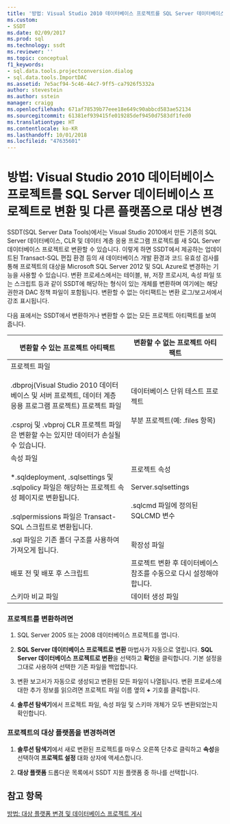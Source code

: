 ```yaml
---
title: '방법: Visual Studio 2010 데이터베이스 프로젝트를 SQL Server 데이터베이스 프로젝트로 변환 및 다른 플랫폼으로 대상 변경 | Microsoft Docs'
ms.custom:
- SSDT
ms.date: 02/09/2017
ms.prod: sql
ms.technology: ssdt
ms.reviewer: ''
ms.topic: conceptual
f1_keywords:
- sql.data.tools.projectconversion.dialog
- sql.data.tools.ImportDAC
ms.assetid: 7e5acf94-5c46-44c7-9ff5-ca7926f5332a
author: stevestein
ms.author: sstein
manager: craigg
ms.openlocfilehash: 671af78539b77eee18e649c90abbcd583ae52134
ms.sourcegitcommit: 61381ef939415fe019285def9450d7583df1fed0
ms.translationtype: HT
ms.contentlocale: ko-KR
ms.lasthandoff: 10/01/2018
ms.locfileid: "47635601"
---
```

# <a name="how-to-convert-a-visual-studio-2010-database-projects-to-sql-server-database-projects-and-retarget-to-a-different-platform"></a>방법: Visual Studio 2010 데이터베이스 프로젝트를 SQL Server 데이터베이스 프로젝트로 변환 및 다른 플랫폼으로 대상 변경
SSDT(SQL Server Data Tools)에서는 Visual Studio 2010에서 만든 기존의 SQL Server 데이터베이스, CLR 및 데이터 계층 응용 프로그램 프로젝트를 새 SQL Server 데이터베이스 프로젝트로 변환할 수 있습니다. 이렇게 하면 SSDT에서 제공하는 업데이트된 Transact\-SQL 편집 환경 등의 새 데이터베이스 개발 환경과 코드 유효성 검사를 통해 프로젝트의 대상을 Microsoft SQL Server 2012 및 SQL Azure로 변경하는 기능을 사용할 수 있습니다. 변환 프로세스에서는 테이블, 뷰, 저장 프로시저, 속성 파일 또는 스크립트 등과 같이 SSDT에 해당하는 형식이 있는 개체를 변환하며 여기에는 해당 권한과 DAC 정책 파일이 포함됩니다. 변환할 수 없는 아티팩트는 변환 로그/보고서에서 강조 표시됩니다.  
  
다음 표에서는 SSDT에서 변환하거나 변환할 수 없는 모든 프로젝트 아티팩트를 보여 줍니다.  
  
|변환할 수 있는 프로젝트 아티팩트|변환할 수 없는 프로젝트 아티팩트|  
|-------------------------------------------|----------------------------------------------|  
|프로젝트 파일<br /><br />.dbproj(Visual Studio 2010 데이터베이스 및 서버 프로젝트, 데이터 계층 응용 프로그램 프로젝트) 프로젝트 파일<br /><br />.csproj 및 .vbproj CLR 프로젝트 파일은 변환할 수는 있지만 데이터가 손실될 수 있습니다.|데이터베이스 단위 테스트 프로젝트<br /><br />부분 프로젝트(예: .files 항목)|  
|속성 파일<br /><br />*.sqldeployment, .sqlsettings 및 .sqlpolicy 파일은 해당하는 프로젝트 속성 페이지로 변환됩니다.<br /><br />.sqlpermissions 파일은 Transact\-SQL 스크립트로 변환됩니다.|프로젝트 속성<br /><br />Server.sqlsettings<br /><br />.sqlcmd 파일에 정의된 SQLCMD 변수|  
|.sql 파일은 기존 폴더 구조를 사용하여 가져오게 됩니다.|확장성 파일|  
|배포 전 및 배포 후 스크립트|프로젝트 변환 후 데이터베이스 참조를 수동으로 다시 설정해야 합니다.|  
|스키마 비교 파일|데이터 생성 파일|  
  
### <a name="to-convert-a-project"></a>프로젝트를 변환하려면  
  
1.  SQL Server 2005 또는 2008 데이터베이스 프로젝트를 엽니다.  
  
2.  **SQL Server 데이터베이스 프로젝트로 변환** 마법사가 자동으로 열립니다. **SQL Server 데이터베이스 프로젝트로 변환**을 선택하고 **확인**을 클릭합니다. 기본 설정을 그대로 사용하여 선택한 기존 파일을 백업합니다.  
  
3.  변환 보고서가 자동으로 생성되고 변환된 모든 파일이 나열됩니다. 변환 프로세스에 대한 추가 정보를 읽으려면 프로젝트 파일 이름 옆의 **+** 기호를 클릭합니다.  
  
4.  **솔루션 탐색기**에서 프로젝트 파일, 속성 파일 및 스키마 개체가 모두 변환되었는지 확인합니다.  
  
### <a name="to-change-a-projects-target-platform"></a>프로젝트의 대상 플랫폼을 변경하려면  
  
1.  **솔루션 탐색기**에서 새로 변환된 프로젝트를 마우스 오른쪽 단추로 클릭하고 **속성**을 선택하여 **프로젝트 설정** 대화 상자에 액세스합니다.  
  
2.  **대상 플랫폼** 드롭다운 목록에서 SSDT 지원 플랫폼 중 하나를 선택합니다.  
  
## <a name="see-also"></a>참고 항목  
[방법: 대상 플랫폼 변경 및 데이터베이스 프로젝트 게시](../ssdt/how-to-change-target-platform-and-publish-a-database-project.md)  
  
